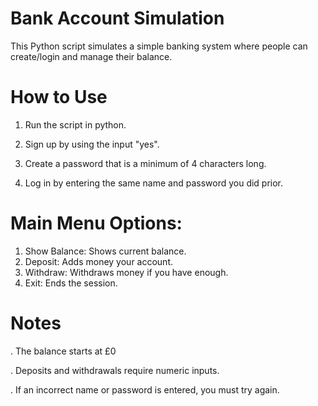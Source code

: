 # Bank Account Simulation

This Python script simulates a simple banking system where people can create/login and manage their balance.

# How to Use

1. Run the script in python.

2. Sign up by using the input "yes".

3. Create a password that is a minimum of 4 characters long.

4. Log in by entering the same name and password you did prior.

# Main Menu Options:

1. Show Balance:  Shows current balance.
2. Deposit:  Adds money your account.
3. Withdraw:  Withdraws money if you have enough.
4. Exit:  Ends the session.

# Notes

. The balance starts at £0

. Deposits and withdrawals require numeric inputs.

. If an incorrect name or password is entered, you must try again.
